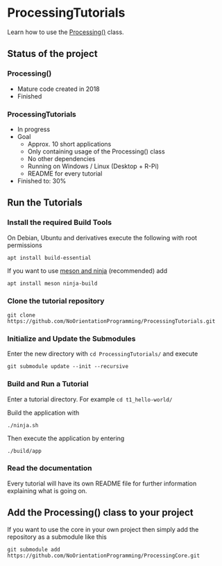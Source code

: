# ProcessingTutorials <!-- omit in toc -->

Learn how to use the [Processing()](https://github.com/NoOrientationProgramming/ProcessingCore) class.

## Status of the project

### Processing()

- Mature code created in 2018
- Finished

### ProcessingTutorials

- In progress
- Goal
  - Approx. 10 short applications
  - Only containing usage of the Processing() class
  - No other dependencies
  - Running on Windows / Linux (Desktop + R-Pi)
  - README for every tutorial
- Finished to: 30%

## Run the Tutorials

### Install the required Build Tools

On Debian, Ubuntu and derivatives execute the following with root permissions

`apt install build-essential`

If you want to use [meson and ninja](https://mesonbuild.com/) (recommended) add

`apt install meson ninja-build`

### Clone the tutorial repository

`git clone https://github.com/NoOrientationProgramming/ProcessingTutorials.git`

### Initialize and Update the Submodules

Enter the new directory with `cd ProcessingTutorials/` and execute

`git submodule update --init --recursive`

### Build and Run a Tutorial

Enter a tutorial directory. For example `cd t1_hello-world/`

Build the application with

`./ninja.sh`

Then execute the application by entering

`./build/app`

### Read the documentation

Every tutorial will have its own README file for further information explaining what is going on.

## Add the Processing() class to your project

If you want to use the core in your own project then simply add the repository as a submodule like this

`git submodule add https://github.com/NoOrientationProgramming/ProcessingCore.git`
